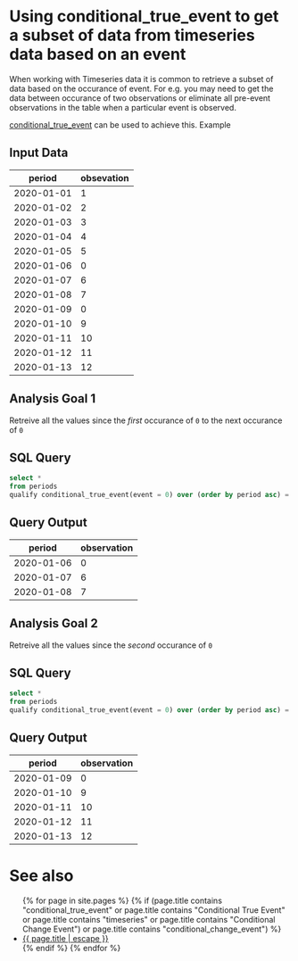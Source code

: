 # Using conditional_true_event to get a subset of data from timeseries data based on an event

When working with Timeseries data it is common to retrieve a subset of data based on the occurance of event. For e.g. you may need to get the data between occurance of two observations or eliminate all pre-event observations in the table when a particular event is observed. 

[conditional_true_event](conditional_true_event.md) can be used to achieve this. Example

## Input Data

|period|obsevation|
|------------|----|
| 2020-01-01 | 1  |
| 2020-01-02 | 2  |
| 2020-01-03 | 3  |
| 2020-01-04 | 4  |
| 2020-01-05 | 5  |
| 2020-01-06 | 0  |
| 2020-01-07 | 6  |
| 2020-01-08 | 7  |
| 2020-01-09 | 0  |
| 2020-01-10 | 9  |
| 2020-01-11 | 10 |
| 2020-01-12 | 11 |
| 2020-01-13 | 12 |

## Analysis Goal 1
Retreive all the values since the _first_ occurance of `0` to the next occurance of `0`

## SQL Query

```sql
select *
from periods
qualify conditional_true_event(event = 0) over (order by period asc) = 1;
```

## Query Output

|period|observation|
|------------|----|
| 2020-01-06 | 0 |
| 2020-01-07 | 6 |
| 2020-01-08 | 7 |

## Analysis Goal 2
Retreive all the values since the _second_ occurance of `0`

## SQL Query

```sql
select *
from periods
qualify conditional_true_event(event = 0) over (order by period asc) = 2;
```

## Query Output

|period|observation|
|------------|----|
| 2020-01-09 | 0  |
| 2020-01-10 | 9  |
| 2020-01-11 | 10 |
| 2020-01-12 | 11 |
| 2020-01-13 | 12 |


# See also
<ul id="recent-articles">
{% for page in site.pages %}
    {% if (page.title contains "conditional_true_event" or page.title contains "Conditional True Event" or page.title contains "timeseries" or page.title contains "Conditional Change Event") or page.title contains "conditional_change_event") %}
    <li>
    <a href="{{ page.url | relative_url }}">{{ page.title | escape }}</a>
    </li>
    {% endif %}
{% endfor %}
</ul>


